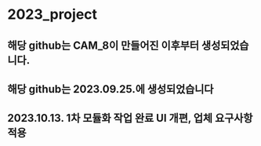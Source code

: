 # 2023_project

## 해당 github는 CAM_8이 만들어진 이후부터 생성되었습니다.
## 해당 github는 2023.09.25.에 생성되었습니다

## 2023.10.13. 1차 모듈화 작업 완료 UI 개편, 업체 요구사항 적용
